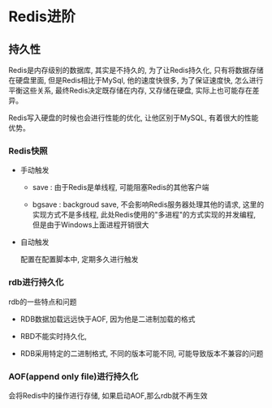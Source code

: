 # Redis进阶

## 持久性

Redis是内存级别的数据库, 其实是不持久的, 为了让Redis持久化, 只有将数据存储在硬盘里面, 但是Redis相比于MySql, 他的速度快很多,
为了保证速度快, 怎么进行平衡这些关系, 最终Redis决定既存储在内存, 又存储在硬盘, 实际上也可能存在差异。

Redis写入硬盘的时候也会进行性能的优化, 让他区别于MySQL, 有着很大的性能优势。

### Redis快照

- 手动触发

    - save : 由于Redis是单线程, 可能阻塞Redis的其他客户端

    - bgsave : backgroud save, 不会影响Redis服务器处理其他的请求, 这里的实现方式不是多线程, 此处Redis使用的"多进程"的方式实现的并发编程, 但是由于Windows上面进程开销很大

- 自动触发

    配置在配置脚本中, 定期多久进行触发

### rdb进行持久化

rdb的一些特点和问题

- RDB数据加载远远快于AOF, 因为他是二进制加载的格式

- RBD不能实时持久化, 

- RDB采用特定的二进制格式, 不同的版本可能不同, 可能导致版本不兼容的问题

### AOF(append only file)进行持久化

会将Redis中的操作进行存储, 如果启动AOF,那么rdb就不再生效



